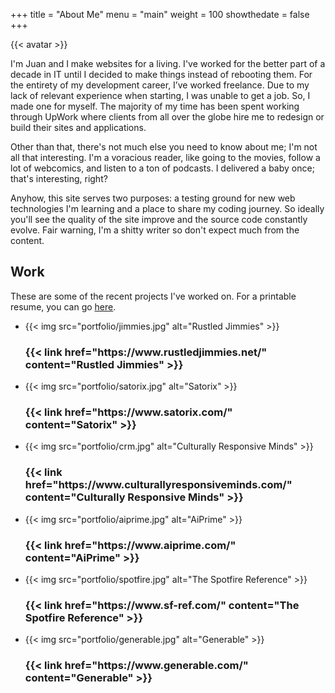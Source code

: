 +++
title = "About Me"
menu = "main"
weight = 100
showthedate = false
+++

{{< avatar >}}

I'm Juan and I make websites for a living. I've worked for the better part of a decade in IT until I decided to make things instead of rebooting them. For the entirety of my development career, I’ve worked freelance. Due to my lack of relevant experience when starting, I was unable to get a job. So, I made one for myself. The majority of my time has been spent working through UpWork where clients from all over the globe hire me to redesign or build their sites and applications.

Other than that, there's not much else you need to know about me; I'm not all that interesting. I'm a voracious reader, like going to the movies, follow a lot of webcomics, and listen to a ton of podcasts. I delivered a baby once; that's interesting, right?

Anyhow, this site serves two purposes: a testing ground for new web technologies I'm learning and a place to share my coding journey. So ideally you'll see the quality of the site improve and the source code constantly evolve. Fair warning, I'm a shitty writer so don't expect much from the content.

## Work
These are some of the recent projects I've worked on. For a printable resume, you can go [here](/resume).
<ul class="portfolio">
  <li class="projects">
    {{< img src="portfolio/jimmies.jpg" alt="Rustled Jimmies" >}}
    <h3>{{< link href="https://www.rustledjimmies.net/" content="Rustled Jimmies" >}}</h3>
  </li>
  <li class="projects">
    {{< img src="portfolio/satorix.jpg" alt="Satorix" >}}
    <h3>{{< link href="https://www.satorix.com/" content="Satorix" >}}</h3>
  </li>
  <li class="projects">
    {{< img src="portfolio/crm.jpg" alt="Culturally Responsive Minds" >}}
    <h3>{{< link href="https://www.culturallyresponsiveminds.com/" content="Culturally Responsive Minds" >}}</h3>
  </li>
  <li class="projects">
    {{< img src="portfolio/aiprime.jpg" alt="AiPrime" >}}
    <h3>{{< link href="https://www.aiprime.com/" content="AiPrime" >}}</h3>
  </li>
  <li class="projects">
    {{< img src="portfolio/spotfire.jpg" alt="The Spotfire Reference" >}}
    <h3>{{< link href="https://www.sf-ref.com/" content="The Spotfire Reference" >}}</h3>
  </li>
  <li class="projects">
    {{< img src="portfolio/generable.jpg" alt="Generable" >}}
    <h3>{{< link href="https://www.generable.com/" content="Generable" >}}</h3>
  </li>
</ul>